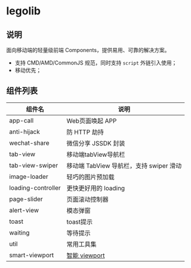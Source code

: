 # legolib

## 说明

面向移动端的轻量级前端 Components，提供易用、可靠的解决方案。

* 支持 CMD/AMD/CommonJS 规范，同时支持 `script` 外链引入使用；
* 移动优先；


## 组件列表

|组件名|说明|
|----|----|
|app-call|Web页面唤起 APP|
|anti-hijack|防 HTTP 劫持|
|wechat-share|微信分享 JSSDK 封装|
|tab-view|移动端tabView导航栏|
|tab-view-swiper|移动端 TabView 导航栏，支持 swiper 滑动|
|image-loader|轻巧的图片预加载|
|loading-controller|更快更好用的 loading|
|page-slider|页面滚动控制器|
|alert-view|模态弹窗|
|toast|toast提示|
|waiting|等待提示|
|util|常用工具集|
|smart-viewport|[智能 viewport](https://github.com/yyued/legolib/tree/master/smart-viewport)|



